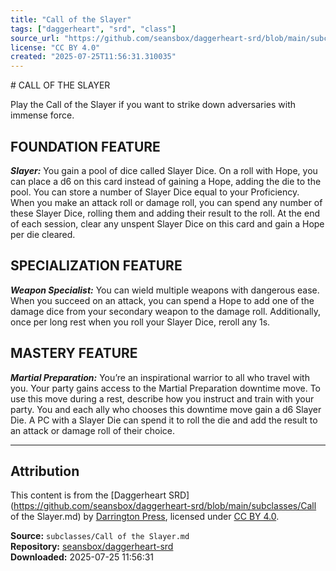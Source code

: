 ```yaml
---
title: "Call of the Slayer"
tags: ["daggerheart", "srd", "class"]
source_url: "https://github.com/seansbox/daggerheart-srd/blob/main/subclasses/Call of the Slayer.md"
license: "CC BY 4.0"
created: "2025-07-25T11:56:31.310035"
---
```


﻿# CALL OF THE SLAYER

Play the Call of the Slayer if you want to strike down adversaries with immense force.

## FOUNDATION FEATURE

***Slayer:*** You gain a pool of dice called Slayer Dice. On a roll with Hope, you can place a d6 on this card instead of gaining a Hope, adding the die to the pool. You can store a number of Slayer Dice equal to your Proficiency. When you make an attack roll or damage roll, you can spend any number of these Slayer Dice, rolling them and adding their result to the roll. At the end of each session, clear any unspent Slayer Dice on this card and gain a Hope per die cleared.

## SPECIALIZATION FEATURE

***Weapon Specialist:*** You can wield multiple weapons with dangerous ease. When you succeed on an attack, you can spend a Hope to add one of the damage dice from your secondary weapon to the damage roll. Additionally, once per long rest when you roll your Slayer Dice, reroll any 1s.

## MASTERY FEATURE

***Martial Preparation:*** You’re an inspirational warrior to all who travel with you. Your party gains access to the Martial Preparation downtime move. To use this move during a rest, describe how you instruct and train with your party. You and each ally who chooses this downtime move gain a d6 Slayer Die. A PC with a Slayer Die can spend it to roll the die and add the result to an attack or damage roll of their choice.

---

## Attribution

This content is from the [Daggerheart SRD](https://github.com/seansbox/daggerheart-srd/blob/main/subclasses/Call of the Slayer.md) by [Darrington Press](https://darringtonpress.com/), licensed under [CC BY 4.0](https://creativecommons.org/licenses/by/4.0/).

**Source:** `subclasses/Call of the Slayer.md`  
**Repository:** [seansbox/daggerheart-srd](https://github.com/seansbox/daggerheart-srd)  
**Downloaded:** 2025-07-25 11:56:31

